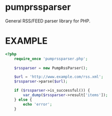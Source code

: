 # pumprssparser

General RSS/FEED parser library for PHP.

EXAMPLE
=========================
```php
<?php
    require_once 'pumprssparser.php';
    
    $rssparser = new PumpRssParser();

    $url = 'http://www.example.com/rss.xml';
    $rssparser->parse($url);

    if ($rssparser->is_successful()) {
        var_dump($rssparser->result['items']);
    } else {
        echo 'error';
    }

```
